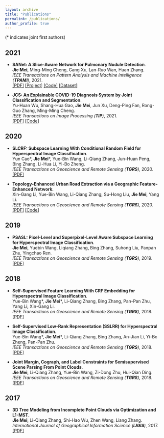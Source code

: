 ```yaml
---
layout: archive
title: "Publications"
permalink: /publications/
author_profile: true
---
```

(\* indicates joint first authors)
## 2021
* <b>SANet: A Slice-Aware Network for Pulmonary Nodule Detection</b>. <br>
<b>Jie Mei</b>, Ming-Ming Cheng, Gang Xu, Lan-Ruo Wan, Huan Zhang. <br>
<i>IEEE Transactions on Pattern Analysis and Machine Intelligence (**TPAMI**)</i>, 2021. <br>
[[PDF]](https://jiemei.xyz/files/2021_TPAMI_SANet/2021_TPAMI_SANet.pdf)
[[Project]](https://mmcheng.net/sanet/)
[[Code]](https://github.com/mj129/SANet)
[[Dataset]](https://github.com/mj129/SANet)

* <b>JCS: An Explainable COVID-19 Diagnosis System by Joint Classification and Segmentation</b>. <br>
Yu-Huan Wu, Shang-Hua Gao, <b>Jie Mei</b>, Jun Xu, Deng-Ping Fan, Rong-Guo Zhang, Ming-Ming Cheng. <br>
<i>IEEE Transactions on Image Processing (**TIP**)</i>, 2021. <br>
[[PDF]](https://jiemei.xyz/files/2021_TIP_JCS/2021_TIP_JCS.pdf)
[[Code]](https://github.com/yuhuan-wu/JCS)

## 2020
* <b>SLCRF: Subspace Learning With Conditional Random Field for Hyperspectral Image Classification</b>. <br>
Yun Cao\*, <b>Jie Mei</b>\*, Yue-Bin Wang, Li-Qiang Zhang, Jun-Huan Peng, Bing Zhang, Li-Hua Li, Yi-Bo Zheng. <br>
<i>IEEE Transactions on Geoscience and Remote Sensing (**TGRS**)</i>, 2020. <br>
[[PDF]](https://jiemei.xyz/files/2021_TGRS_SLCRF/2021_TGRS_SLCRF.pdf)

* <b>Topology-Enhanced Urban Road Extraction via a Geographic Feature-Enhanced Network</b>. <br>
Xin-Gang Li, Yue-Bin Wang, Li-Qiang Zhang, Su-Hong Liu, <b>Jie Mei</b>, Yang Li. <br>
<i>IEEE Transactions on Geoscience and Remote Sensing (**TGRS**)</i>, 2020. <br>
[[PDF]](https://jiemei.xyz/files/2020_TGRS_Road/2020_TGRS_Road.pdf)
[[Code]](https://github.com/lixingang/road_detection)

## 2019
* <b>PSASL: Pixel-Level and Superpixel-Level Aware Subspace Learning for Hyperspectral Image Classification</b>. <br>
<b>Jie Mei</b>, Yuebin Wang, Liqiang Zhang, Bing Zhang, Suhong Liu, Panpan Zhu, Yingchao Ren. <br>
<i>IEEE Transactions on Geoscience and Remote Sensing (**TGRS**)</i>, 2019. <br>
[[PDF]](https://jiemei.xyz/files/2019_TGRS_PSASL/2019_TGRS_PSASL.pdf)

## 2018
* <b>Self-Supervised Feature Learning With CRF Embedding for Hyperspectral Image Classification</b>. <br>
Yue-Bin Wang\*, <b>Jie Mei</b>\*, Li-Qiang Zhang, Bing Zhang, Pan-Pan Zhu, Yang Li, Xin-Gang Li. <br>
<i>IEEE Transactions on Geoscience and Remote Sensing (**TGRS**)</i>, 2018. <br>
[[PDF]](https://jiemei.xyz/files/2018_TGRS_HSINet/2018_TGRS_HSINet.pdf)

* <b>Self-Supervised Low-Rank Representation (SSLRR) for Hyperspectral Image Classification</b>. <br>
Yue-Bin Wang\*, <b>Jie Mei</b>\*, Li-Qiang Zhang, Bing Zhang, An-Jian Li, Yi-Bo Zheng, Pan-Pan Zhu. <br>
<i>IEEE Transactions on Geoscience and Remote Sensing (**TGRS**)</i>, 2018. <br>
[[PDF]](https://jiemei.xyz/files/2018_TGRS_SSLRR/2018_TGRS_SSLRR.pdf)

* <b>Joint Margin, Cograph, and Label Constraints for Semisupervised Scene Parsing From Point Clouds</b>. <br>
<b>Jie Mei</b>, Li-Qiang Zhang, Yue-Bin Wang, Zi-Dong Zhu, Hui-Qian Ding. <br>
<i>IEEE Transactions on Geoscience and Remote Sensing (**TGRS**)</i>, 2018. <br>
[[PDF]](https://jiemei.xyz/files/2018_TGRS_Joint/2018_TGRS_Joint.pdf)

## 2017
* <b>3D Tree Modeling from Incomplete Point Clouds via Optimization and L1-MST</b>. <br>
<b>Jie Mei</b>, Li-Qiang Zhang, Shi-Hao Wu, Zhen Wang, Liang Zhang. <br>
<i>International Journal of Geographical Information Science (**IJGIS**)</i>, 2017. <br>
[[PDF]](https://jiemei.xyz/files/2017_IJGIS_Tree/2017_IJGIS_Tree.pdf)
